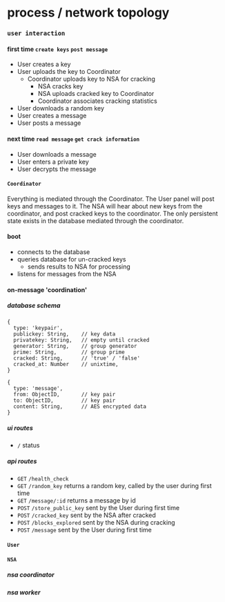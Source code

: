 # process / network topology

### `user interaction`

#### first time `create keys` `post message`
* User creates a key
* User uploads the key to Coordinator
  * Coordinator uploads key to NSA for cracking
    * NSA cracks key
    * NSA uploads cracked key to Coordinator
    * Coordinator associates cracking statistics
* User downloads a random key
* User creates a message
* User posts a message

#### next time `read message` `get crack information`
* User downloads a message
* User enters a private key
* User decrypts the message

#### `Coordinator`

Everything is mediated through the Coordinator.  The User panel will post keys and messages to it.  The NSA will hear about new keys from the coordinator, and post cracked keys to the coordinator.  The only persistent state exists in the database mediated through the coordinator.

#### boot
* connects to the database
* queries database for un-cracked keys
  * sends results to NSA for processing
* listens for messages from the NSA 

#### on-message 'coordination'


##### database schema

```
{
  type: 'keypair',
  publickey: String,    // key data
  privatekey: String,   // empty until cracked
  generator: String,    // group generator
  prime: String,        // group prime
  cracked: String,      // 'true' / 'false'
  cracked_at: Number    // unixtime,
}
```

```
{
  type: 'message',
  from: ObjectID,       // key pair
  to: ObjectID,         // key pair
  content: String,      // AES encrypted data
}
```

##### ui routes

* `/` status

##### api routes

* `GET` `/health_check`
* `GET` `/random_key` returns a random key, called by the user during first time
* `GET` `/message/:id` returns a message by id
* `POST` `/store_public_key` sent by the User during first time
* `POST` `/cracked_key` sent by the NSA after cracked
* `POST` `/blocks_explored` sent by the NSA during cracking
* `POST` `/message` sent by the User during first time

#### `User`




#### `NSA`

##### nsa coordinator

##### nsa worker
